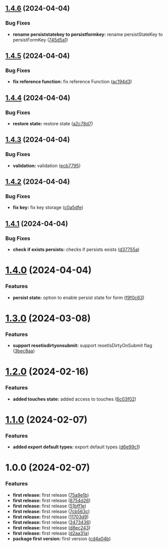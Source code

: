 ## [1.4.6](https://github.com/resourge/vue3-hook-form/compare/v1.4.5...v1.4.6) (2024-04-04)


### Bug Fixes

* **rename persiststatekey to persistformkey:** rename persistStateKey to persistFormKey ([745d5a1](https://github.com/resourge/vue3-hook-form/commit/745d5a1dd7e9f3f79f9bb0a76c512faade41c413))

## [1.4.5](https://github.com/resourge/vue3-hook-form/compare/v1.4.4...v1.4.5) (2024-04-04)


### Bug Fixes

* **fix reference function:** fix reference Function ([ac194d3](https://github.com/resourge/vue3-hook-form/commit/ac194d3bc8afb288932bd3a511acd488809f8afc))

## [1.4.4](https://github.com/resourge/vue3-hook-form/compare/v1.4.3...v1.4.4) (2024-04-04)


### Bug Fixes

* **restore state:** restore state ([a2c78d7](https://github.com/resourge/vue3-hook-form/commit/a2c78d7b13ae3c5c92f85bcc160c58f6e9b300d3))

## [1.4.3](https://github.com/resourge/vue3-hook-form/compare/v1.4.2...v1.4.3) (2024-04-04)


### Bug Fixes

* **validation:** validation ([ecb7795](https://github.com/resourge/vue3-hook-form/commit/ecb7795bd47d79e5e7ef12cfa65d6eab1354cb83))

## [1.4.2](https://github.com/resourge/vue3-hook-form/compare/v1.4.1...v1.4.2) (2024-04-04)


### Bug Fixes

* **fix key:** fix key storage ([c0a5dfe](https://github.com/resourge/vue3-hook-form/commit/c0a5dfe154e73bf011bf2e92b282b7882fbdb2b2))

## [1.4.1](https://github.com/resourge/vue3-hook-form/compare/v1.4.0...v1.4.1) (2024-04-04)


### Bug Fixes

* **check if exists persists:** checks if persists exists ([d37755a](https://github.com/resourge/vue3-hook-form/commit/d37755a0cb175f6eb7d96cef080ae349ae1f4fe6))

# [1.4.0](https://github.com/resourge/vue3-hook-form/compare/v1.3.0...v1.4.0) (2024-04-04)


### Features

* **persist state:** option to enable persist state for form ([f9f0c63](https://github.com/resourge/vue3-hook-form/commit/f9f0c637e0f6537bfb9d67e6bdd5967f6fe5489a))

# [1.3.0](https://github.com/resourge/vue3-hook-form/compare/v1.2.0...v1.3.0) (2024-03-08)


### Features

* **support resetisdirtyonsubmit:** support resetIsDirtyOnSubmit flag ([3bec8aa](https://github.com/resourge/vue3-hook-form/commit/3bec8aa6a06f68c2c72094f43aa0579ce04c5c51))

# [1.2.0](https://github.com/resourge/vue3-hook-form/compare/v1.1.0...v1.2.0) (2024-02-16)


### Features

* **added touches state:** added access to touches ([6c03f02](https://github.com/resourge/vue3-hook-form/commit/6c03f025cd11b3665df9e08c26aa96ca331ec23a))

# [1.1.0](https://github.com/resourge/vue3-hook-form/compare/v1.0.0...v1.1.0) (2024-02-07)


### Features

* **added export default types:** export default types ([d6e99c1](https://github.com/resourge/vue3-hook-form/commit/d6e99c1e6f8e0f9f453a3cf35e93637e5cf40c92))

# 1.0.0 (2024-02-07)


### Features

* **first release:** first release ([75a9e1b](https://github.com/resourge/vue3-hook-form/commit/75a9e1ba58002705818aa6c30b1a31a704bbe1ec))
* **first release:** first release ([8754d26](https://github.com/resourge/vue3-hook-form/commit/8754d264aa2d10b3ef7b4db487b829551b6924cb))
* **first release:** first release ([51bff1e](https://github.com/resourge/vue3-hook-form/commit/51bff1e6229741b5c54ce3ecb31ff52ac1373a0a))
* **first release:** first release ([7cb563c](https://github.com/resourge/vue3-hook-form/commit/7cb563cb9c1ff5e5921a38b5548dac8d213a797f))
* **first release:** first release ([11703d9](https://github.com/resourge/vue3-hook-form/commit/11703d91272be5aeea2ff02d9f7a8e3070e13eba))
* **first release:** first release ([3473436](https://github.com/resourge/vue3-hook-form/commit/34734368b83efa80612058de8a6b408c920dc6c8))
* **first release:** first release ([d8ec243](https://github.com/resourge/vue3-hook-form/commit/d8ec243226740b96b1138d2b4782711f754dfb93))
* **first release:** first release ([d2aa31a](https://github.com/resourge/vue3-hook-form/commit/d2aa31ac9f30c099174e7103ae589b2fdf2b45c8))
* **package first version:** first version ([cd4a04b](https://github.com/resourge/vue3-hook-form/commit/cd4a04b90c0289067205aee9a4852eecc726062c))
